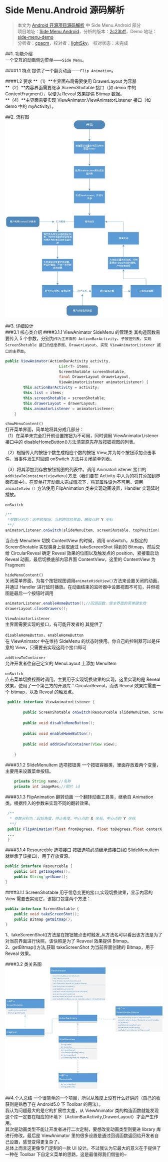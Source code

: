 Side Menu.Android 源码解析
====================================
> 本文为 [Android 开源项目源码解析](https://github.com/aosp-exchange-group/android-open-project-analysis) 中 Side Menu.Android 部分  
> 项目地址：[Side Menu.Android](https://github.com/Yalantis/Side-Menu.Android)，分析的版本：[2c23bff](https://github.com/Yalantis/Side-Menu.Android/commit/2c23bff1dbebb87b3a3291e3f7d629cc0d5efbfa)，Demo 地址：[side-menu-demo](https://github.com/aosp-exchange-group/android-open-project-demo/tree/master/side-menu-demo)    
> 分析者：[cpacm](https://github.com/cpacm)，校对者：[lightSky](https://github.com/lightSky)， 校对状态：未完成 

##1. 功能介绍  
一个交互的动画侧边菜单——`Side Menu`。

####1.1 特点
提供了一个翻页动画——`Flip Animation`。    


####1.2 要求
**（1）**主界面布局需要使用 DrawerLayout 为容器        
**（2）**内容界面需要继承 ScreenShotable 接口（如 demo 中的 ContentFragment），以便为 Reveal 效果提供 Bitmap 数据。  
**（4）**主界面需要实现 ViewAnimator.ViewAnimatorListener 接口（如 demo 中的 myActivity）。
 
##2. 流程图  
![流程图](images/side_menu.jpg "流程图")

##3. 详细设计  
###3.1 核心类介绍
####3.1.1 ViewAnimator SideMenu 的管理类
其构造函数需要传入 5 个参数，分别为`作为主界面的 ActionBarActivity`、`子按钮列表`、`实现 ScreenShotable 接口的信息界面`、`DrawerLayout`、`实现 ViewAnimatorListener 接口的主界面`。 
  
```java
public ViewAnimator(ActionBarActivity activity,
                        List<T> items,
                        ScreenShotable screenShotable,
                        final DrawerLayout drawerLayout,
                        ViewAnimatorListener animatorListener) {
        this.actionBarActivity = activity;
        this.list = items;
        this.screenShotable = screenShotable;
        this.drawerLayout = drawerLayout;
        this.animatorListener = animatorListener;
    }
```
`showMenuContent()`  
打开菜单界面，简单地将其分成几部分：  
（1）在菜单未完全打开前设置按钮为不可用，同时调用 ViewAnimatorListener 接口中的 disableHomeButton()方法清空原先存放按钮视图的列表。  

（2）根据传入的按钮个数生成相应个数的按钮 View,并为每个按钮添加点击事件，当事件发生时回调 onSwitch 方法并关闭菜单列表。  

（3）将其添加到存放按钮视图的列表中。调用 AnimatorListener 接口的`addViewToContainer(viewMenu)`方法（我们要在 Activity 中人为的将其添加到界面布局中）。在菜单打开动画未完成情况下，将其属性设为不可用。调用`animateView（）`方法使用 FlipAnimation 类来实现动画设置，Handler 实现延时播放。  

`onSwitch`

```java
/**
 *参数分别为：选中的按钮，当前的信息界面，触摸点的 Y 坐标
 **/
animatorListener.onSwitch(slideMenuItem, screenShotable, topPosition)
```
当点击 MenuItem 切换 ContentView 的时候，调用 onSwitch，从指定的 ScreenShotable 实现类身上获取通过 takeScreenShot 得到的 Bitmap，然后交给 CircularReveal 确定 Reveal 效果的位图以及触发点的 position，紧接着启动 Reveal 动画，最后切换底部内容界面 ContentView，这里的 ContentView 为 Fragment  


`hideMenuContent()`  
关闭菜单界面，为每个按钮视图调用`animateHideView()`方法来设置关闭的动画，并通过 Handler 进行延时播放。在动画结束的监听器中设置视图不可见，并但视图是最后一个按钮时调用  

```java
animatorListener.enableHomeButton();//回调函数，使主界面的菜单键生效
drawerLayout.closeDrawers();
```

`ViewAnimatorListener`  
主界面需要实现的接口，有可能开发者的 其提供了

`disableHomeButton`，`enableHomeButton`  
 在 ViewAnimator 中在维持 SideMenu 的状态时使用。你自己的控制器可以是任意的 View，只需要去实现这两个接口即可

`addViewToContainer`  
允许开发者往自己定义的 MenuLayout 上添加 MenuItem

`onSwitch`  
点击菜单切换视图时调用。主要用于实现切换效果的实现，这里实现的是 Reveal 效果，使用了一个第三方的开源库：CircularReveal，而该 Reveal 效果库需要一个 bitmap，以及 Reveal 的触发点。


```java
 public interface ViewAnimatorListener {

        public ScreenShotable onSwitch(Resourceble slideMenuItem, ScreenShotable screenShotable, int position);

        public void disableHomeButton();

        public void enableHomeButton();

        public void addViewToContainer(View view);

    }
```

####3.1.2 SlideMenuItem 选项按钮类
一个按钮容器类，里面存放着两个变量，主要用来设置菜单按钮。

```java
    private String name;//名称
    private int imageRes;//图片 id
```
####3.1.3 FlipAnimation 翻转动画
一个翻转动画工具类，继承自 Animation 类。根据传入的参数来实现不同的翻转效果。

```java
 /**
  * 参数分别为：起始角度，终止角度，中心点的 X 坐标，中心点的 Y 坐标
  **/
 public FlipAnimation(float fromDegrees, float toDegrees,float centerX, float centerY) {
 ...
 }
```
####3.1.4 Resourceble 选项接口
按钮选项必须继承该接口(如 SlideMenuItem 就继承了该接口)，用于存放资源。

```java
public interface Resourceble {
    public int getImageRes();
    public String getName();
}
```
####3.1.1 ScreenShotable
用于信息变更的接口,实现切换效果，显示内容的 View 需要去实现它，该接口包含两个方法：

```java
public interface ScreenShotable {
    public void takeScreenShot();
    public Bitmap getBitmap();
}
```
1、takeScreenShot()方法是在按钮被点击时触发,从方法名可以看出该方法是为了对当前界面进行快照，该快照是为了 Reaveal 效果提供 Bitmap。  
2、getBitmap()方法,获取 takeScreenShot 为当前界面创建的 Bitmap，用于 Reveal 效果。  


####3.2 类关系图
![类图](images/side_menu_class.jpg "类图")

##4.个人总结
一个很简单的一个项目，所以从难度上没有什么好讲的（自己的收获则是熟悉了在 Android5.0 下 Toolbar 的用法）。  
我认为问题最大的是它的扩展性太差，从 ViewAnimator 类的构造函数就能发现这个库一定要在相应的环境下（ActionBarActivity,DrawerLayout）才会产生作用。  
其次是动画类型不能让开发者进行二次定制，要想改变动画类型则要进 library 库进行修改。最后是 ViewAnimator 里的很多设置是通过回调函数返回给开发者自己设置，感觉变得更复杂了。  
总体上而言这更像专门定制的一款 UI 设计。不过我认为它最大的意义在于提供了一种在 Toolbar 下自定义菜单的思路，这是最值得我们借鉴的~